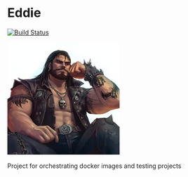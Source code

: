 # Eddie

[![Build Status](https://circleci.com/gh/darthjee/eddie.svg?style=shield)](https://circleci.com/gh/darthjee/eddie)

![eddie](https://raw.githubusercontent.com/darthjee/eddie/master/eddie.png)

Project for orchestrating docker images and testing projects
